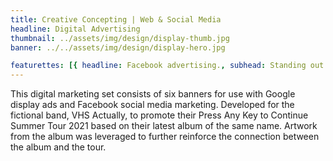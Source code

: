 ```yaml
---
title: Creative Concepting | Web & Social Media
headline: Digital Advertising
thumbnail: ../assets/img/design/display-thumb.jpg
banner: ../../assets/img/design/display-hero.jpg

featurettes: [{ headline: Facebook advertising., subhead: Standing out in the news feed., description: "Copy and design work together to target existing fans of the band's page and stand out in news feeds when shared.", image: ../../assets/img/design/display-f1.png, alt: Sample Facebook Ad }, { headline: Display advertising., subhead: Five sizes for most uses., description: "Banners were created in the most common (and cost-effective) display ad sizes intended for use with Google Ads. Design elements were resized and in some cases omitted to promote readability but maintain campaign design integrity.", image: ../../assets/img/design/display-f2.png, alt: Sample Display Ad }]
---
```


This digital marketing set consists of six banners for use with Google display ads and Facebook social media marketing. Developed for the fictional band, VHS Actually, to promote their Press Any Key to Continue Summer Tour 2021 based on their latest album of the same name. Artwork from the album was leveraged to further reinforce the connection between the album and the tour.

